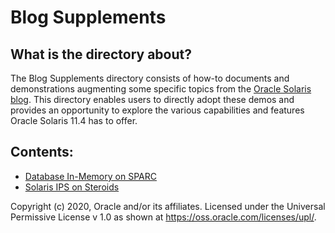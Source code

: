 # Blog Supplements	

## What is the directory about?		

The Blog Supplements directory consists of how-to documents and demonstrations augmenting some specific topics from the [Oracle Solaris blog](https://blogs.oracle.com/solaris/). This directory enables users to directly adopt these demos and provides an opportunity to explore the various capabilities and features Oracle Solaris 11.4 has to offer.

## Contents:

* [Database In-Memory on SPARC](/Blog_Supplements/Database_In_Memory_on_SPARC)
* [Solaris IPS on Steroids](Blog_Supplements/Solaris_IPS_On_Steroids)



Copyright (c) 2020, Oracle and/or its affiliates. Licensed under the Universal Permissive License v 1.0 as shown at https://oss.oracle.com/licenses/upl/.



